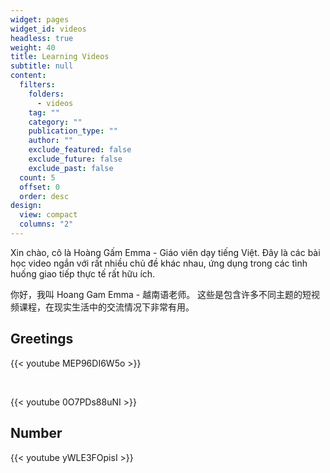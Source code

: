 ```yaml
---
widget: pages
widget_id: videos
headless: true
weight: 40
title: Learning Videos
subtitle: null
content:
  filters:
    folders:
      - videos
    tag: ""
    category: ""
    publication_type: ""
    author: ""
    exclude_featured: false
    exclude_future: false
    exclude_past: false
  count: 5
  offset: 0
  order: desc
design:
  view: compact
  columns: "2"
---
```

Xin chào, cô là Hoàng Gấm Emma - Giáo viên dạy tiếng Việt.
Đây là các bài học video ngắn với rất nhiều chủ đề khác nhau, ứng dụng trong các tình huống giao tiếp thực tế rất hữu ích.

你好，我叫 Hoang Gam Emma - 越南语老师。 这些是包含许多不同主题的短视频课程，在现实生活中的交流情况下非常有用。

## Greetings

{{< youtube MEP96DI6W5o >}}

</br>

{{< youtube 0O7PDs88uNI >}}



## N﻿umber

{{< youtube yWLE3FOpisI >}}